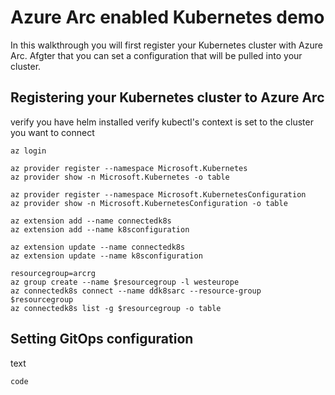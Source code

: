 # Azure Arc enabled Kubernetes demo

In this walkthrough you will first register your Kubernetes cluster with Azure Arc. Afgter that you can set a  configuration that will be pulled into your cluster.

## Registering your Kubernetes cluster to Azure Arc

verify you have helm installed
verify kubectl's context is set to the cluster you want to connect


```
az login

az provider register --namespace Microsoft.Kubernetes
az provider show -n Microsoft.Kubernetes -o table

az provider register --namespace Microsoft.KubernetesConfiguration
az provider show -n Microsoft.KubernetesConfiguration -o table

az extension add --name connectedk8s
az extension add --name k8sconfiguration

az extension update --name connectedk8s
az extension update --name k8sconfiguration

resourcegroup=arcrg
az group create --name $resourcegroup -l westeurope
az connectedk8s connect --name ddk8sarc --resource-group $resourcegroup
az connectedk8s list -g $resourcegroup -o table

```


## Setting GitOps configuration

text

`code`

